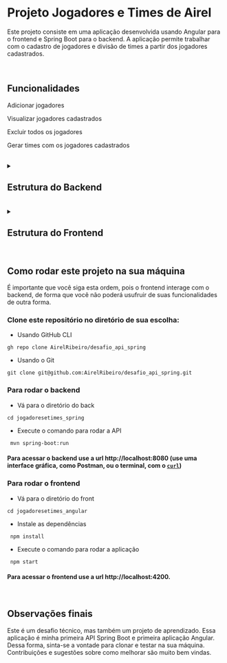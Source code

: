 # Projeto Jogadores e Times de Airel

Este projeto consiste em uma aplicação desenvolvida usando Angular para o frontend e Spring Boot para o backend. A aplicação permite trabalhar com o cadastro de jogadores e divisão de times a partir dos jogadores cadastrados.

</br>

## Funcionalidades

Adicionar jogadores

Visualizar jogadores cadastrados

Excluir todos os jogadores

Gerar times com os jogadores cadastrados

</br>

<details>
  <summary><h2>Estrutura do Backend</h2></summary>

## API Rest Spring Boot

### Configuração necessáriias:

- Certifique-se de ter o JDK (Java Development Kit) instalado em sua máquina.

- Abra o projeto na sua IDE preferida (por exemplo, IntelliJ IDEA, Eclipse).

- Execute o aplicativo Spring Boot. Isso iniciará o servidor backend.

#### O backend estará disponível em http://localhost:8080.

#

<details>
  <summary><h2>Documentação dos Endpoints</h2></summary>

### 1. POST /jogador

#### Descrição

Adiciona um novo jogador com o nome fornecido.

#### Corpo da Requisição

```json
{
  "nome": "Nome Sobrenome"
}
```

#### Retorno Esperado

Status:200 OK

#### Corpo do retorno:

```json
{}
```

#### Lógica de Negócio

O endpoint POST /jogador recebe um objeto com o nome do jogador. Esse jogador é adicionado à lista de jogadores existente.

</br>

### 2. GET /jogador

#### Descrição

Retorna a lista de todos os jogadores.

#### Retorno Esperado

Status:200 OK

#### Corpo do retorno:

```json
[
  { "nome": "Nome Sobrenome" },
  { "nome": "Nome Sobrenome" },
  ...
]
```

#### Lógica de Negócio

O endpoint GET /jogador retorna todos os jogadores atualmente armazenados no sistema.

</br>

### 3. GET /times

#### Descrição

Organiza os jogadores em times com base na primeira letra do sobrenome.

#### Retorno Esperado

Status:200 OK
Um objeto onde as chaves são os nomes dos times e os valores são listas de jogadores.

#### Corpo do retorno:

```json
{
  "time": ["Nome Sobrenome", "Nome Sobrenome", "Nome Sobrenome"],
  "time": ["Nome Sobrenome", "Nome Sobrenome", "Nome Sobrenome"],
  ...
}
```

#### Lógica de Negócio

O endpoint GET /times organiza os jogadores em times, seguindo as regras requisitadas. Ele agrupa os jogadores com base na primeira letra do sobrenome e garante que cada time tenha apenas um jogador com o mesmo sobrenome em cada time.

</br>

### 4. DELETE /jogador/all

#### Descrição

Apaga todos os jogadores.

#### Retorno Esperado

Status:200 OK
Um objeto onde as chaves são os nomes dos times e os valores são listas de jogadores.

#### Corpo do retorno:

#### Corpo do retorno:

```json
{}
```

#### Lógica de Negócio

O endpoint DELETE /jogador/all remove todos os jogadores armazenados, limpando a lista de jogadores existente.

</details>

</br>
#

### Estrutura de diretórios:

```
src
├── main
│   ├── java
│   │   └── com
│   │       └── airel
│   │           └── jogadoresetimes
│   │               ├── controllers
│   │               │   ├── JogadorController.java
│   │               │   └── TimeController.java
│   │               ├── entities
│   │               │   ├── Jogador.java
│   │               │   └── Time.java
│   │               ├── JogadoresetimesApplication.java
│   │               ├── repositories
│   │               │   └── JogadorRepository.java
│   │               └── services
│   │                   ├── JogadorService.java
│   │                   └── TimeService.java
│   └── resources
│       ├── application.properties
│       ├── static
│       └── templates
└── test
    └── java
        └── com
            └── airel
                └── jogadoresetimes
                    └── AceitacaoTest.java
```

</details>

</br>

<details>
  <summary><h2>Estrutura do Frontend</h2></summary>

## Aplicação Web com framework Angular

  ### Configurações necessárias

- Certifique-se de ter o Node.js e o Angular CLI instalados em sua máquina.

- Navegue até a pasta frontend do projeto.

- Instale as dependências do projeto executando o seguinte comando:

```

npm install

```

Inicie o servidor de desenvolvimento com o seguinte comando:

```

ng serve

```

#### O frontend estará disponível em http://localhost:4200.

#

## Estrutura de diretórios:

```
src
├── app
│   ├── app.component.html
│   ├── app.component.scss
│   ├── app.component.spec.ts
│   ├── app.component.ts
│   ├── app.module.ts
│   ├── app-routing.module.ts
│   ├── header
│   │   ├── header.component.html
│   │   ├── header.component.scss
│   │   ├── header.component.spec.ts
│   │   └── header.component.ts
│   └── jogador
│   ├── jogador.component.html
│   ├── jogador.component.scss
│   ├── jogador.component.spec.ts
│   ├── jogador.component.ts
│   ├── jogador.service.ts
│   ├── jogador.ts
│   └── time.ts
├── assets
├── favicon.ico
├── index.html
├── main.ts
└── styles.scss

```

</details>

</br>


## Como rodar este projeto na sua máquina

É importante que você siga esta ordem, pois o frontend interage com o backend, de forma que você não poderá usufruir de suas funcionalidades de outra forma.

### Clone este repositório no diretório de sua escolha:

- Usando GitHub CLI

```
gh repo clone AirelRibeiro/desafio_api_spring
```

- Usando o Git

```
git clone git@github.com:AirelRibeiro/desafio_api_spring.git
```

### Para rodar o backend

- Vá para o diretório do back

```
cd jogadoresetimes_spring
```

- Execute o comando para rodar a API

```
 mvn spring-boot:run
```

#### Para acessar o backend use a url http://localhost:8080 (use uma interface gráfica, como Postman, ou o terminal, com o [`curl`](https://www.campuscode.com.br/conteudos/comandos-curl-para-testar-requisicoes-api))

### Para rodar o frontend

- Vá para o diretório do front

```
cd jogadoresetimes_angular
```

- Instale as dependências

```
 npm install
```

- Execute o comando para rodar a aplicação

```
 npm start
```

#### Para acessar o frontend use a url http://localhost:4200.

</br>

## Observações finais

Este é um desafio técnico, mas também um projeto de aprendizado. Essa aplicação é minha primeira API Spring Boot e primeira aplicação Angular. Dessa forma, sinta-se a vontade para clonar e testar na sua máquina. Contribuições e sugestões sobre como melhorar são muito bem vindas.
